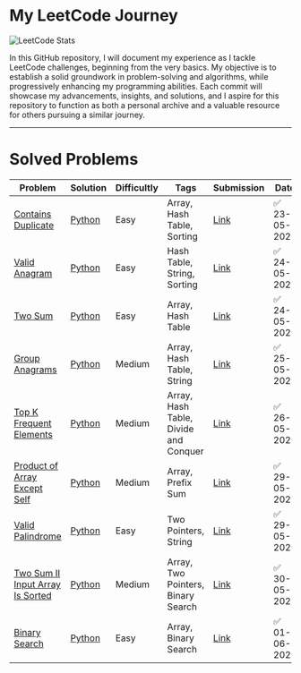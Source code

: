 # My LeetCode Journey
![LeetCode Stats](https://leetcard.jacoblin.cool/mohamedemirhajji?theme=dark&font=Paytone%20One&ext=heatmap)

In this GitHub repository, I will document my experience as I tackle LeetCode challenges, beginning from the very basics. My objective is to establish a solid groundwork in problem-solving and algorithms, while progressively enhancing my programming abilities. Each commit will showcase my advancements, insights, and solutions, and I aspire for this repository to function as both a personal archive and a valuable resource for others pursuing a similar journey.

---

# Solved Problems

<!-- SOLVED_PROBLEMS_TABLE_START -->
| Problem | Solution                                                        | Difficultly | Tags | Submission | Date         |
|---------|-----------------------------------------------------------------|-------------|------|------------|--------------|
| [Contains Duplicate](https://leetcode.com/problems/contains-duplicate/) | [Python](./solved_problems/0001_contains_duplicate/solution.py) | Easy | Array, Hash Table, Sorting | [Link](https://leetcode.com/problems/contains-duplicate/submissions/1642346264/) | ✅ 23-05-2025 |
| [Valid Anagram](https://leetcode.com/problems/valid-anagram/) | [Python](./solved_problems/0002_valid_anagram/solution.py) | Easy | Hash Table, String, Sorting | [Link](https://leetcode.com/problems/valid-anagram/submissions/1643259241/) | ✅ 24-05-2025 |
| [Two Sum](https://leetcode.com/problems/two-sum/) | [Python](./solved_problems/0003_two_sum/solution.py) | Easy | Array, Hash Table | [Link](https://leetcode.com/problems/two-sum/submissions/1643456330/) | ✅ 24-05-2025 |
| [Group Anagrams](https://leetcode.com/problems/group-anagrams/) | [Python](./solved_problems/0004_group_anagrams/solution.py) | Medium | Array, Hash Table, String | [Link](https://leetcode.com/problems/group-anagrams/submissions/1644173307/) | ✅ 25-05-2025 |
| [Top K Frequent Elements](https://leetcode.com/problems/top-k-frequent-elements/) | [Python](./solved_problems/0005_top_k_frequent/solution.py) | Medium | Array, Hash Table, Divide and Conquer | [Link](https://leetcode.com/problems/top-k-frequent-elements/submissions/1645328223/) | ✅ 26-05-2025 |
| [Product of Array Except Self](https://leetcode.com/problems/product-of-array-except-self/) | [Python](./solved_problems/0006_product_of_array_except_self/solution.py) | Medium | Array, Prefix Sum | [Link](https://leetcode.com/problems/product-of-array-except-self/submissions/1648346472/) | ✅ 29-05-2025 |
| [Valid Palindrome](https://leetcode.com/problems/valid-palindrome/) | [Python](./solved_problems/0007_valid_palindrome/solution.py) | Easy | Two Pointers, String | [Link](https://leetcode.com/problems/valid-palindrome/submissions/1648372363/) | ✅ 29-05-2025 |
| [Two Sum II Input Array Is Sorted](https://leetcode.com/problems/two-sum-ii-input-array-is-sorted/) | [Python](./solved_problems/0008_two_integer_sum_ii/solution.py) | Medium | Array, Two Pointers, Binary Search | [Link](https://leetcode.com/problems/two-sum-ii-input-array-is-sorted/submissions/1649260658/) | ✅ 30-05-2025 |
| [Binary Search](https://leetcode.com/problems/binary-search/) | [Python](./solved_problems/0009_binary_search/solution.py) | Easy | Array, Binary Search | [Link](https://leetcode.com/problems/binary-search/submissions/1651074701/) | ✅ 01-06-2025 |
<!-- SOLVED_PROBLEMS_TABLE_END -->

